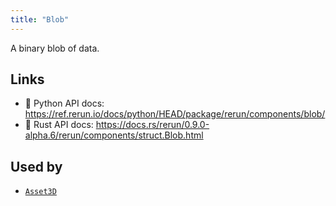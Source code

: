 ```yaml
---
title: "Blob"
---
```


A binary blob of data.


## Links
 * 🐍 Python API docs: https://ref.rerun.io/docs/python/HEAD/package/rerun/components/blob/
 * 🦀 Rust API docs: https://docs.rs/rerun/0.9.0-alpha.6/rerun/components/struct.Blob.html


## Used by

* [`Asset3D`](../archetypes/asset3d.md)
